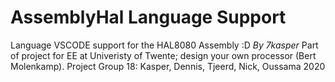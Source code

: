 # AssemblyHal Language Support
Language VSCODE support for the HAL8080 Assembly :D
_By 7kasper_
Part of project for EE at Univeristy of Twente; design your own processor (Bert Molenkamp).
Project Group 18: Kasper, Dennis, Tjeerd, Nick, Oussama 2020